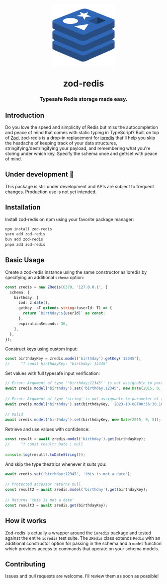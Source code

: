 <div align="center">
  <img src="logo.svg" width="200px" align="center" alt="zod-redis logo" />
  <h1>zod-redis</h1>
  <h3>Typesafe Redis storage made easy.</h3>
</div>

## Introduction

Do you love the speed and simplicity of Redis but miss the autocompletion and peace of mind that comes with static typing in TypeScript? Built on top of [Zod](https://github.com/colinhacks/zod), zod-redis is a drop-in replacement for [ioredis](https://github.com/redis/ioredis) that'll help you skip the headache of keeping track of your data structures, stringifying/destringifying your payload, and remembering what you're storing under which key. Specify the schema once and get/set with peace of mind.

## Under development 🚧

This package is still under development and APIs are subject to frequent changes. Production use is not yet intended.

## Installation

Install zod-redis on npm using your favorite package manager:

```bash
npm install zod-redis
yarn add zod-redis
bun add zod-redis
pnpm add zod-redis
```

## Basic Usage

Create a zod-redis instance using the same constructor as ioredis by specifying an additional `schema` option:

```typescript
const zredis = new ZRedis(6379, '127.0.0.1', {
  schema: {
    birthday: {
      zod: z.date(),
      getKey: <T extends string>(userId: T) => {
        return `birthday:${userId}` as const;
      },
      expirationSeconds: 30,
    },
  },
});
```

Construct keys using custom input:

```typescript
const birthdayKey = zredis.model('birthday').getKey('12345');
//     ^? const birthdayKey: "birthday: 12345"
```

Set values with full typesafe input verification:

```typescript
// Error: Argument of type '"birthday;12345"' is not assignable to parameter of type '`birthday:${string}`.
await zredis.model('birthday').set('birthday;12345', new Date(2015, 0, 5));

// Error: Argument of type 'string' is not assignable to parameter of type 'Date'.
await zredis.model('birthday').set(birthdayKey, '2023-10-08T00:36:30.104Z');

// Valid
await zredis.model('birthday').set(birthdayKey, new Date(2015, 0, 5));
```

Retrieve and use values with confidence:

```typescript
const result = await zredis.model('birthday').get(birthdayKey);
//     ^? const result: Date | null

console.log(result?.toDateString());
```

And skip the type theatrics whenever it suits you:

```typescript
await zredis.set('birthday:12345', 'this is not a date');

// Protected accessor returns null
const result2 = await zredis.model('birthday').get(birthdayKey);

// Returns 'this is not a date'
const result3 = await zredis.get(birthdayKey);
```

## How it works

Zod-redis is actually a wrapper around the `ioredis` package and tested against the entire `ioredis` test suite. The `ZRedis` class extends `Redis` with an additional constructor option for passing in the schema and a `model` function which provides access to commands that operate on your schema models.

<!--
## Documentation

TODO: step by step setup instructions and full documentation of all functions
-->

## Contributing

Issues and pull requests are welcome. I'll review them as soon as possible!
